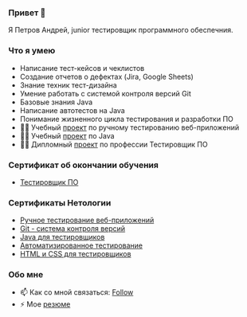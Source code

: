 ### Привет 👋
Я Петров Андрей, junior тестировщик программного обеспечния.
### Что я умею
- Написание тест-кейсов и чеклистов
- Создание отчетов о дефектах (Jira, Google Sheets)
- Знание техник тест-дизайна
- Умение работать с системой контроля версий Git
- Базовые знания Java
- Написание автотестов на Java
- Понимание жизненного цикла тестирования и разработки ПО
- 👨‍🎓 Учебный [проект](https://docs.google.com/spreadsheets/d/1MI97uP1Y5FtxhtI-DZlockXpW5pEJ-bEoEogtIeN3oc/edit#gid=0) по ручному тестированию веб-приложений
- 👨‍🎓 Учебный [проект](https://github.com/Andy-Pe/TeamProject-Petrov_Gorokhov) по Java 
- 👨‍🎓 Дипломный [проект](https://github.com/Andy-Pe/Diploma-project) по профессии Тестировщик ПО

### Сертификат об окончании обучения
- [Тестировщик ПО](https://github.com/Andy-Pe/Andy-Pe/blob/main/Software%20tester.pdf)
### Сертификаты Нетологии
- [Ручное тестирование веб-приложений](https://github.com/Andy-Pe/Andy-Pe/blob/main/Manual%20web%20application%20testing.pdf)
- [Git - система контроля версий](https://github.com/Andy-Pe/Andy-Pe/blob/main/Git.pdf)
- [Java для тестировщиков](https://github.com/Andy-Pe/Andy-Pe/blob/main/Java%20for%20Testers.pdf)
- [Автоматизированное тестирование](https://github.com/Andy-Pe/Andy-Pe/blob/main/Automated%20Testing.pdf)
- [HTML и CSS для тестировщиков](https://github.com/Andy-Pe/Andy-Pe/blob/main/HTML%20%26%20CSS%20for%20testers.pdf)

### Обо мне
- 📫 Как со мной связаться: [Follow](https://andrey-petrov.taplink.ws/)
- ⚡ Мое [резюме](https://docs.google.com/document/d/1bOUbQJEaBdMbQTYIyghLk62W5uPW67XwFql56fyf324/edit#)
